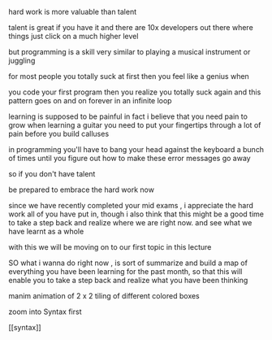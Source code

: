
hard work is more valuable than talent 

talent is great if you have it and 
there are 10x developers out there where things just click on a much higher level 

but programming is a skill very similar to playing a musical instrument or juggling

for most people you totally suck at first then you feel like a genius when

you code your first program then you realize you totally suck again and this pattern goes on and on forever in an infinite loop 

learning is supposed to be painful in fact
i believe that you need pain to grow
when learning a guitar you need to put your fingertips through a
lot of pain before you build calluses 

in programming you'll have to bang your head against the keyboard a bunch of times until you figure out how to make these error messages go away 

so if you don't have talent 

be prepared to embrace the hard work now 

since we have recently completed your mid exams , i appreciate the hard work all of you have put in, though i also think that this might be a good time to take a step back and realize where we are right now. and see what we have learnt as a whole

with this we will be moving on to our first topic in this lecture 


SO what i wanna do right now , is sort of summarize and build a map of everything you have been learning for the past month, so that this will enable you to take a step back and realize what you have been thinking 

manim animation of 2 x 2 tiling of different colored boxes 

zoom into Syntax first 


[[syntax]]